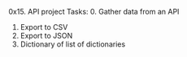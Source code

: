 0x15. API project
Tasks:
0. Gather data from an API
1. Export to CSV
2. Export to JSON
3. Dictionary of list of dictionaries